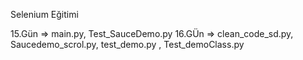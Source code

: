 Selenium Eğitimi

15.Gün => main.py, Test_SauceDemo.py 
16.GÜn => clean_code_sd.py, Saucedemo_scrol.py, test_demo.py , Test_demoClass.py